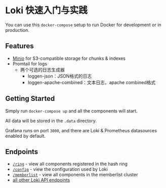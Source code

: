 # Loki 快速入门与实践

You can use this `docker-compose` setup to run Docker for development or in production.

## Features

- [Minio](https://min.io/) for S3-compatible storage for chunks & indexes
- Promtail for logs
  - 两个可选的日志生成器
    - loggen-json：JSON格式的日志
    - loggen-apache-combined：文本日志，apache combined格式

## Getting Started

Simply run `docker-compose up` and all the components will start.

All data will be stored in the `.data` directory.

Grafana runs on port `3000`, and there are Loki & Prometheus datasources enabled by default.

## Endpoints

- [`/ring`](http://localhost:8080/ring) - view all components registered in the hash ring
- [`/config`](http://localhost:8080/config) - view the configuration used by Loki
- [`/memberlist`](http://localhost:8080/memberlist) - view all components in the memberlist cluster
- [all other Loki API endpoints](https://grafana.com/docs/loki/latest/api/)
